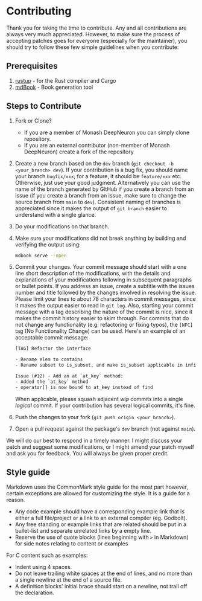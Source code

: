 # Contributing

Thank you for taking the time to contribute.
Any and all contributions are always very much appreciated. However, to make sure the process of accepting patches goes for everyone (especially for the maintainer), you should try to follow these few simple guidelines when you contribute:

## Prerequisites

1. [rustup](https://www.rust-lang.org/tools/install) - for the Rust compiler and Cargo
2. [mdBook](https://rust-lang.github.io/mdBook/) - Book generation tool

## Steps to Contribute

1. Fork or Clone?
   - If you are a member of Monash DeepNeuron you can simply clone repository.
   - If you are an external contributor (non-member of Monash DeepNeuron) create a fork of the repository
2. Create a new branch based on the `dev` branch (`git checkout -b <your_branch> dev`).
   If your contribution is a bug fix, you should name your branch `bugfix/xxx`;
   for a feature, it should be `feature/xxx` etc. Otherwise, just use your good
   judgment. Alternatively you can use the name of the branch generated by GitHub if you create a branch from an issue (if you create a branch from an issue, make sure to change the source branch from `main` to `dev`). Consistent naming of branches is appreciated since it makes the
   output of `git branch` easier to understand with a single glance.
3. Do your modifications on that branch.
4. Make sure your modifications did not break anything by building and verifying the output using:

   ```sh
   mdbook serve --open
   ```

5. Commit your changes. Your commit message should start with a one line
   short description of the modifications, with the details and explanations
   of your modifications following in subsequent paragraphs or bullet points. If you address an issue, create a subtitle with the issues number and title followed by the changes involved in resolving the issue.
   Please limit your lines to about 78 characters in commit messages, since
   it makes the output easier to read in `git log`. Also, starting your commit
   message with a tag describing the nature of the commit is nice, since it
   makes the commit history easier to skim through. For commits that do not
   change any functionality (e.g. refactoring or fixing typos), the `[NFC]`
   tag (No Functionality Change) can be used. Here's an example of an
   acceptable commit message:

   ```txt
   [TAG] Refactor the interface

   - Rename elem to contains
   - Rename subset to is_subset, and make is_subset applicable in infix notation

   Issue (#12) - Add an at `at_key` method:
   - Added the `at_key` method
   - operator[] is now bound to at_key instead of find
   ```

   When applicable, please squash adjacent _wip_ commits into a single _logical_ commit.
   If your contribution has several logical commits, it's fine.
6. Push the changes to your fork (`git push origin <your_branch>`).
7. Open a pull request against the package's `dev` branch (not against `main`).

We will do our best to respond in a timely manner. I might discuss your patch and suggest some modifications, or I might amend your patch myself and ask you for feedback.
You will always be given proper credit.

## Style guide

Markdown uses the CommonMark style guide for the most part however, certain exceptions are allowed for customizing the style. It is a guide for a reason.

- Any code example should have a corresponding example link that is either a full file/project or a link to an external compiler (eg. Godbolt).
- Any free standing or example links that are related should be put in a bullet-list and separate unrelated links by a empty line.
- Reserve the use of quote blocks (lines beginning with `>` in Markdown) for side notes relating to content or examples

For C content such as examples:

- Indent using 4 spaces.
- Do not leave trailing white spaces at the end of lines, and no more than a
  single newline at the end of a source file.
- A definition blocks' initial brace should start on a newline, not trail off the declaration.
